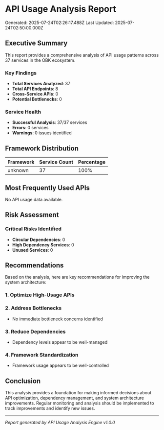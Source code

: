 # API Usage Analysis Report

Generated: 2025-07-24T02:26:17.488Z
Last Updated: 2025-07-24T02:50:00.000Z

## Executive Summary

This report provides a comprehensive analysis of API usage patterns across 37 services in the OBK ecosystem.

### Key Findings

- **Total Services Analyzed**: 37
- **Total API Endpoints**: 8
- **Cross-Service APIs**: 0
- **Potential Bottlenecks**: 0

### Service Health

- **Successful Analysis**: 37/37 services
- **Errors**: 0 services
- **Warnings**: 0 issues identified

## Framework Distribution

| Framework | Service Count | Percentage |
|-----------|---------------|------------|
| unknown | 37 | 100% |

## Most Frequently Used APIs

No API usage data available.

## Risk Assessment

### Critical Risks Identified

- **Circular Dependencies**: 0
- **High Dependency Services**: 0
- **Unused Services**: 0


## Recommendations

Based on the analysis, here are key recommendations for improving the system architecture:

### 1. Optimize High-Usage APIs

### 2. Address Bottlenecks
- No immediate bottleneck concerns identified

### 3. Reduce Dependencies
- Dependency levels appear to be well-managed

### 4. Framework Standardization
- Framework usage appears to be well-controlled

## Conclusion

This analysis provides a foundation for making informed decisions about API optimization, 
dependency management, and system architecture improvements. Regular monitoring and 
analysis should be implemented to track improvements and identify new issues.

---

*Report generated by API Usage Analysis Engine v1.0.0*
